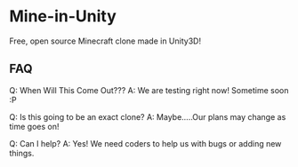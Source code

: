 Mine-in-Unity
=============

Free, open source Minecraft clone made in Unity3D!


FAQ
---

Q: When Will This Come Out???   A: We are testing right now! Sometime soon :P

Q: Is this going to be an exact clone? A: Maybe.....Our plans may change as time goes on!

Q: Can I help? A: Yes! We need coders to help us with bugs or adding new things.
